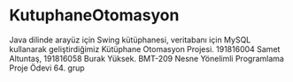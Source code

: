 # KutuphaneOtomasyon

Java dilinde arayüz için Swing kütüphanesi, veritabanı için MySQL kullanarak geliştirdiğimiz Kütüphane Otomasyon Projesi. 191816004 Samet Altuntaş, 191816058 Burak Yüksek. BMT-209 Nesne Yönelimli Programlama Proje Ödevi 64. grup

